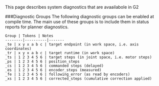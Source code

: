 This page describes system diagnostics that are avaailabole in G2

###Diagnostic Groups
The following diagnostic groups can be enabled at compile time. The main use of these groups is to include them in status reports for planner diagnostics.

	Group | Tokens | Notes
	--------|----------|-------
	_te | x y x a b c | target endpoint (in work space, i.e. axis coordinates)
	_tr | x y x a b c | target runtime (in work space)
	_ts | 1 2 3 4 5 6 | target steps (in joint space, i.e. motor steps)
	_ps | 1 2 3 4 5 6 | position_steps
	_cs | 1 2 3 4 5 6 | commanded steps (delayed)
	_es | 1 2 3 4 5 6 | encoder_steps (measured)
	_fe | 1 2 3 4 5 6 | following_error (as read by encoders)
	_xs | 1 2 3 4 5 6 | corrected_steps (cumulative correction applied)
